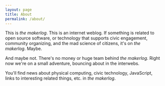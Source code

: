 ```yaml
---
layout: page
title: About
permalink: /about/
---
```


This is _the makerlog_. This is an internet weblog. If something is related to open source software, or technology that supports civic engagement, community organizing, and the mad science of citizens, it's on _the makerlog_. Maybe.

And maybe not. There's no money or huge team behind _the makerlog_. Right now we're on a small adventure, bouncing about in the interwebs.

You'll find news about physical computing, civic technology, JavaScript, links to interesting related things, etc. in _the makerlog_.
